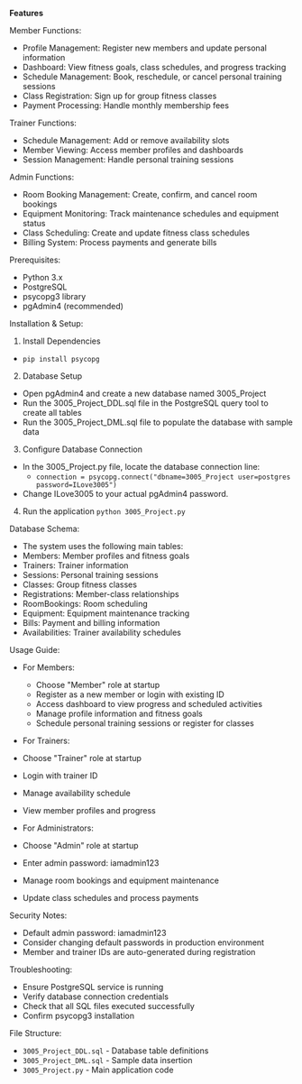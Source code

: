 **Features**


Member Functions:
- Profile Management: Register new members and update personal information
- Dashboard: View fitness goals, class schedules, and progress tracking
- Schedule Management: Book, reschedule, or cancel personal training sessions
- Class Registration: Sign up for group fitness classes
- Payment Processing: Handle monthly membership fees

Trainer Functions:
- Schedule Management: Add or remove availability slots
- Member Viewing: Access member profiles and dashboards
- Session Management: Handle personal training sessions

Admin Functions:
- Room Booking Management: Create, confirm, and cancel room bookings
- Equipment Monitoring: Track maintenance schedules and equipment status
- Class Scheduling: Create and update fitness class schedules
- Billing System: Process payments and generate bills

Prerequisites:
- Python 3.x
- PostgreSQL
- psycopg3 library
- pgAdmin4 (recommended)

Installation & Setup:

1.  Install Dependencies
- `pip install psycopg`
2. Database Setup
- Open pgAdmin4 and create a new database named 3005_Project
- Run the 3005_Project_DDL.sql file in the PostgreSQL query tool to create all tables
- Run the 3005_Project_DML.sql file to populate the database with sample data
3. Configure Database Connection
- In the 3005_Project.py file, locate the database connection line: 
  - `connection = psycopg.connect("dbname=3005_Project user=postgres password=ILove3005")`
- Change ILove3005 to your actual pgAdmin4 password.
4. Run the application
`python 3005_Project.py`

Database Schema:
- The system uses the following main tables:
- Members: Member profiles and fitness goals
- Trainers: Trainer information
- Sessions: Personal training sessions
- Classes: Group fitness classes
- Registrations: Member-class relationships
- RoomBookings: Room scheduling
- Equipment: Equipment maintenance tracking
- Bills: Payment and billing information
- Availabilities: Trainer availability schedules

Usage Guide:

- For Members:
  - Choose "Member" role at startup
  - Register as a new member or login with existing ID
  - Access dashboard to view progress and scheduled activities
  - Manage profile information and fitness goals
  - Schedule personal training sessions or register for classes

 - For Trainers:
  - Choose "Trainer" role at startup
  - Login with trainer ID
  - Manage availability schedule
  - View member profiles and progress

 - For Administrators:
  - Choose "Admin" role at startup
  - Enter admin password: iamadmin123
  - Manage room bookings and equipment maintenance
  - Update class schedules and process payments

Security Notes:
- Default admin password: iamadmin123
- Consider changing default passwords in production environment
- Member and trainer IDs are auto-generated during registration

Troubleshooting:
 - Ensure PostgreSQL service is running
 - Verify database connection credentials
 - Check that all SQL files executed successfully
 - Confirm psycopg3 installation

File Structure:
- `3005_Project_DDL.sql` - Database table definitions
- `3005_Project_DML.sql` - Sample data insertion
- `3005_Project.py` - Main application code
